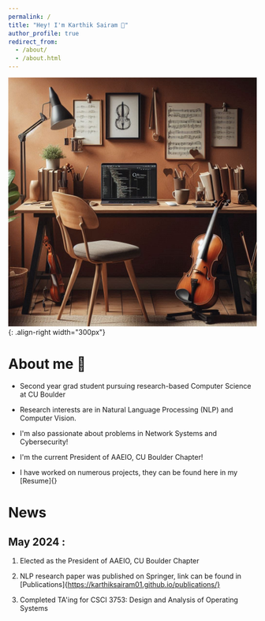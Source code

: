 ```yaml
---
permalink: /
title: "Hey! I'm Karthik Sairam 👋"
author_profile: true
redirect_from: 
  - /about/
  - /about.html
---
```



![Visual](/images/landing_page_visual.png){: .align-right width="300px"}

# About me 📝


- Second year grad student pursuing research-based Computer Science at CU Boulder

- Research interests are in Natural Language Processing (NLP) and Computer Vision.

- I'm also passionate about problems in Network Systems and Cybersecurity!

- I'm the current President of AAEIO, CU Boulder Chapter!

- I have worked on numerous projects, they can be found here in my [Resume]{}


# News


## __May 2024__ :

1. Elected as the President of AAEIO, CU Boulder Chapter

2. NLP research paper was published on Springer, link can be found in [Publications]{https://karthiksairam01.github.io/publications/}

3. Completed TA'ing for CSCI 3753: Design and Analysis of Operating Systems



